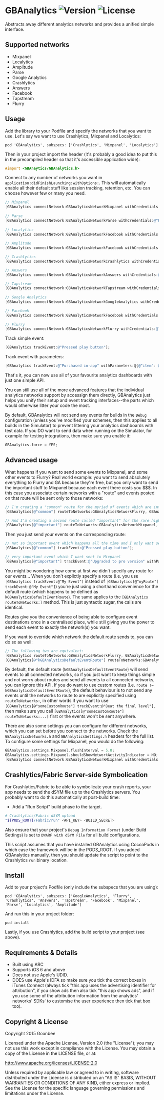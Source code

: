 # GBAnalytics ![Version](https://img.shields.io/cocoapods/v/GBAnalytics.svg?style=flat)&nbsp;![License](https://img.shields.io/badge/license-Apache_2-green.svg?style=flat)

Abstracts away different analytics networks and provides a unified simple interface.

Supported networks
------------

* Mixpanel
* Localytics
* Amplitude
* Parse
* Google Analytics
* Crashlytics
* Answers
* Facebook
* Tapstream
* Flurry

Usage
------------

Add the library to your Podfile and specify the networks that you want to use. Let's say we want to use Crashlytics, Mixpanel and Localytics:

`pod 'GBAnalytics', subspecs: ['Crashlytics', 'Mixpanel', 'Localytics']`

Then in your project import the header (it's probably a good idea to put this in the precompiled header so that it's accessible application wide):

```objective-c
#import <GBAnaytics/GBAnalytics.h>
```

Connect to any number of networks you want in `application:didFinishLaunching:withOptions:`. This will automatically enable all their default stuff like session tracking, retention, etc. You can choose however few or many you need.

```objective-c
// Mixpanel
[GBAnalytics connectNetwork:GBAnalyticsNetworkMixpanel withCredentials:@"MixpanelToken"];
 
// Parse
[GBAnalytics connectNetwork:GBAnalyticsNetworkParse withCredentials:@"ParseApplicationID", @"ParseClientKey"];
 
// Localytics
[GBAnalytics connectNetwork:GBAnalyticsNetworkFacebook withCredentials:@"LocalyticsAppKey"];
 
// Amplitude
[GBAnalytics connectNetwork:GBAnalyticsNetworkFacebook withCredentials:@"AmplitudeAPIKey"];

// Crashlytics
[GBAnalytics connectNetwork:GBAnalyticsNetworkCrashlytics withCredentials:@"FabricAPIKey"];

// Answers
[GBAnalytics connectNetwork:GBAnalyticsNetworkAnswers withCredentials:@"FabricAPIKey"];

// Tapstream
[GBAnalytics connectNetwork:GBAnalyticsNetworkTapstream withCredentials:@"TapstreamAccountName", @"TapstreamSDKSecret"];
 
// Google Analytics
[GBAnalytics connectNetwork:GBAnalyticsNetworkGoogleAnalytics withCredentials:@"GoogleAnalyticsTrackingID"];

// Facebook
[GBAnalytics connectNetwork:GBAnalyticsNetworkFacebook withCredentials:@"FacebookAppID"];
 
// Flurry
[GBAnalytics connectNetwork:GBAnalyticsNetworkFlurry withCredentials:@"FlurryAPIKey"];
```

Track simple event:

```objective-c
[GBAnalytics trackEvent:@"Pressed play button"];
```

Track event with parameters:

```objective-c
[GBAnalytics trackEvent:@"Purchased in-app" withParameters:@{@"item": @"red sword"}];
```

That's it, you can now use all of your favourite analytics dashboards with just one simple API.

You can still use all of the more advanced features that the individual analytics networks support by accessign them directly, GBAnalytics just helps you unify their setup and event tracking interfaces--the parts which would otherwise litter your code the most.

By default, GBAnalytics will not send any events for builds in the `Debug` configuration (unless you've modified your schemes, then this applies to all builds in the Simulator) to prevent littering your analytics dashboards with test data. If you DO want to send data when running on the Simulator, for example for testing integrations, then make sure you enable it:

```objective-c
GBAnalytics.force = YES;
```

Advanced usage
------------

What happens if you want to send some events to Mixpanel, and some other events to Flurry? Real world example: you want to send absolutely everything to Flurry and GA because they're free, but you only want to send the important stuff to Mixpanel because each event there costs you $$$. In this case you associate certain networks with a "route" and events posted on that route will be sent only to those networks:

```objective-c
// I'm creating a "common" route for the myriad of events which are interesting, but not interesting enough to pay Mixpanel for
[GBAnalytics[@"common"] routeToNetworks:GBAnalyticsNetworkFlurry, GBAnalyticsNetworkGoogleAnalytics, nil];

// And I'm creating a second route called "important" for the rare high-value stuff where I want to say use Mixpanel's people analytics (for instance)
[GBAnalytics[@"important"] routeToNetworks:GBAnalyticsNetworkMixpanel, nil];
```

Then you just send your events on the corresponding route:

```objective-c
// not so important event which happens all the time and I only want sent to Flurry and GA
[GBAnalytics[@"common"] trackEvent:@"Pressed play button"];

// very important event which I want sent to Mixpanel
[GBAnalytics[@"important"] trackEvent:@"Upgraded to pro version" withParameters:@{@"source": @"blue nag screen"}];
```

You might be wondering how come at first we didn't specify any route for our events... When you don't explictly specify a route (i.e. you use `[GBAnalytics trackEvent:@"My Event"]` instead of `[GBAnalytics[@"myRoute"] trackEvent:@"My Event"]`) you're just using a shorthand convenience for the default route (which happens to be defined as `kGBAnalyticsDefaultEventRoute`). The same applies to the `[GBAnalytics routeToNetworks:]` method. This is just syntactic sugar, the calls are identical.

Routes give you the convenience of being able to configure event destinations once in a centralised place, while still giving you the power to send each event to exactly the network(s) you want.

If you want to override which network the default route sends to, you can do so as well:

```objective-c
// The following two are equivalent:
[GBAnalytics routeToNetworks:GBAnalyticsNetworkFlurry, GBAnalyticsNetworkGoogleAnalytics, nil];
[GBAnalytics[@"kGBAnalyticsDefaultEventRoute"] routeToNetworks:GBAnalyticsNetworkFlurry, GBAnalyticsNetworkGoogleAnalytics, nil];
```

By default, the default route (`kGBAnalyticsDefaultEventRoute`) will send events to all connected networks, so if you just want to keep things simple and not worry about routes and send all events to all connected networks, you can ignore this API. If you do want to use custom routes (i.e. `route != kGBAnalyticsDefaultEventRoute`), the default behaviour is to not send any events until the networks to route to are explicitly specified using `routeToNetworks:`, in other words if you want to use `[GBAnalytics[@"someCustomRoute"] trackEvent:@"Beat the final level"]`, then make sure you call `[GBAnalytics[@"someCustomRoute"] routeToNetworks:...]` first or the events won't be sent anywhere.

There are also some settings you can configure for different networks, which you can set before you connect to the networks. Check the `GBAnalyticsNetworks.h` and `GBAnalyticsSettings.h` headers for the full list. To configure some settings for Mixpanel, you would do the following:
```objective-c
GBAnalytics.settings.Mixpanel.flushInterval = 5.0;
GBAnalytics.settings.Mixpanel.shouldShowNetworkActivityIndicator = NO;
[GBAnalytics connectNetwork:GBAnalyticsNetworkMixpanel withCredentials:@"MixpanelToken"];
```

Crashlytics/Fabric Server-side Symbolication
------------

For Crashlytics/Fabric to be able to symbolicate your crash reports, your app needs to send the dSYM file up to the Crashlytics servers. You probably want to do this automatically at post-build time:

* Add a "Run Script" build phase to the target.

```sh
# Crashlytics/Fabric dSYM upload
"${PODS_ROOT}/Fabric/run" <API_KEY> <BUILD_SECRET>
```

Also ensure that your project's `Debug Information Format` (under Build Settings) is set to `DWARF with dSYM File` for all build configurations.

This script assumes that you have installed GBAnalytics using CocoaPods in which case the framework will be in the PODS_ROOT. If you added GBAnalytics manually, then you should update the script to point to the Crashlytics `run` binary location.

Install
------------

Add to your project's Podfile (only include the subspecs that you are using):

`pod 'GBAnalytics', subspecs: ['GoogleAnalytics', 'Flurry', 'Crashlytics', 'Answers', 'Tapstream', 'Facebook', 'Mixpanel', 'Parse', 'Localytics', 'Amplitude']`

And run this in your project folder:

`pod install`

Lastly, if you use Crashlytics, add the build script to your project (see above).

Requirements & Details
------------

* Built using ARC
* Supports iOS 6 and above
* Does not use Apple's UDID.
* DOES use Apple's IDFA so make sure you tick the correct boxes in iTunes Connect (always tick "this app uses the advertising identifier for attribution", if you show ads then also tick "this app shows ads", and if you use some of the attribution information from the analytics' networks' SDKs' to customise the user experience then tick that box too).

Copyright & License
------------

Copyright 2015 Goonbee

Licensed under the Apache License, Version 2.0 (the "License"); you may not use this work except in compliance with the License. You may obtain a copy of the License in the LICENSE file, or at:

http://www.apache.org/licenses/LICENSE-2.0

Unless required by applicable law or agreed to in writing, software distributed under the License is distributed on an "AS IS" BASIS, WITHOUT WARRANTIES OR CONDITIONS OF ANY KIND, either express or implied. See the License for the specific language governing permissions and limitations under the License.
